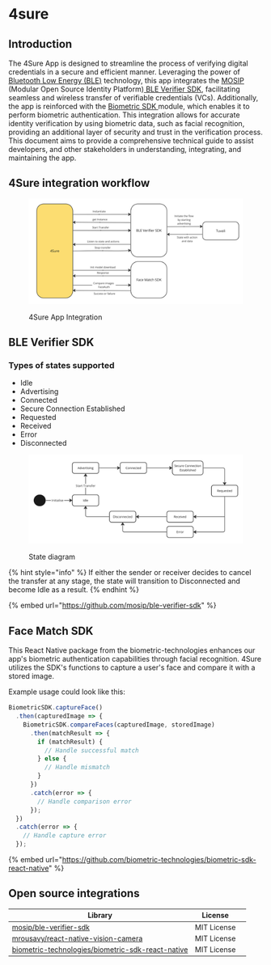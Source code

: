 # 4sure

## Introduction

The 4Sure App is designed to streamline the process of verifying digital credentials in a secure and efficient manner. Leveraging the power of [Bluetooth Low Energy (BLE)](https://en.wikipedia.org/wiki/Bluetooth\_Low\_Energy) technology, this app integrates the [MOSIP](https://mosip.io/#1) (Modular Open Source Identity Platform)[ BLE Verifier SDK](https://docs.mosip.io/inji/integration-guide/ble-verifier), facilitating seamless and wireless transfer of verifiable credentials (VCs). Additionally, the app is reinforced with the [Biometric SDK ](https://github.com/biometric-technologies/biometric-sdk-react-native)module, which enables it to perform biometric authentication. This integration allows for accurate identity verification by using biometric data, such as facial recognition, providing an additional layer of security and trust in the verification process. This document aims to provide a comprehensive technical guide to assist developers, and other stakeholders in understanding, integrating, and maintaining the app.

## 4Sure integration workflow <a href="#inji-integration-workflow-with-ble-verifier-sdk-and-face-match-sdk" id="inji-integration-workflow-with-ble-verifier-sdk-and-face-match-sdk"></a>

<figure><img src="../../../.gitbook/assets/4Sure-integration-workflow.jpg" alt=""><figcaption><p>4Sure App Integration</p></figcaption></figure>

## BLE Verifier SDK

### Types of states supported

* Idle
* Advertising
* Connected
* Secure Connection Established
* Requested
* Received
* Error
* Disconnected

<figure><img src="../../../.gitbook/assets/4Sure-Ble-SDK-state-diagram.jpg" alt=""><figcaption><p>State diagram</p></figcaption></figure>

{% hint style="info" %}
If either the sender or receiver decides to cancel the transfer at any stage, the state will transition to Disconnected and become Idle as a result.
{% endhint %}

{% embed url="https://github.com/mosip/ble-verifier-sdk" %}

## Face Match SDK

This React Native package from the biometric-technologies enhances our app's biometric authentication capabilities through facial recognition. 4Sure utilizes the SDK's functions to capture a user's face and compare it with a stored image.&#x20;

Example usage could look like this:

```javascript
BiometricSDK.captureFace()
  .then(capturedImage => {
    BiometricSDK.compareFaces(capturedImage, storedImage)
      .then(matchResult => {
        if (matchResult) {
          // Handle successful match
        } else {
          // Handle mismatch
        }
      })
      .catch(error => {
        // Handle comparison error
      });
  })
  .catch(error => {
    // Handle capture error
  });

```

{% embed url="https://github.com/biometric-technologies/biometric-sdk-react-native" %}

## Open source integrations

<table><thead><tr><th>Library</th><th>License</th><th data-hidden></th></tr></thead><tbody><tr><td><a href="https://github.com/mosip/ble-verifier-sdk">mosip/ble-verifier-sdk</a></td><td>MIT License</td><td></td></tr><tr><td><a href="https://github.com/mrousavy/react-native-vision-camera">mrousavy/react-native-vision-camera</a></td><td>MIT License</td><td></td></tr><tr><td><a href="https://github.com/biometric-technologies/biometric-sdk-react-native">biometric-technologies/biometric-sdk-react-native</a></td><td>MIT License</td><td></td></tr></tbody></table>

